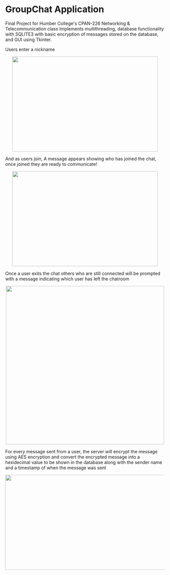 # GroupChat Application
Final Project for Humber College's CPAN-226 Networking & Telecommunication class
Implements multithreading, database functionality with SQLITE3 with basic encryption of messages stored on the database, and GUI using Tkinter.

Users enter a nickname

<p align="center">
  <img width="460" height="300" src="https://github.com/IshoZaia/GroupChat/assets/101903708/218b59a5-a4be-47ab-82e9-db11b57fe71e">
</p>
And as users join, A message appears showing who has joined the chat, once joined they are ready to communicate!
<p align="center">
  <img width="460" height="300" src="https://github.com/IshoZaia/GroupChat/assets/101903708/56fa9906-39ad-4796-b68f-655f853684d0">
</p>
Once a user exits the chat others who are still connected will be prompted with a message indicating which user has left the chatroom
<p align="center">
  <img width="500" height="500" src="https://github.com/IshoZaia/GroupChat/assets/101903708/5f006304-d399-4c90-8072-b197dd1211a4">
</p>
For every message sent from a user, the server will encrypt the message using AES encryption and convert the encrypted message into a hexidecimal value to be shown in the database along with the sender name and a timestamp of when the message was sent
<p align="center">
  <img width="1000" height="300" src="https://github.com/IshoZaia/GroupChat/assets/101903708/be2328b2-5858-40bf-8d23-6df6dac21dbc">
</p>




